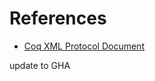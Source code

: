 
# References

- [Coq XML Protocol Document](https://github.com/coq/coq/blob/master/dev/doc/xml-protocol.md)


update to GHA

